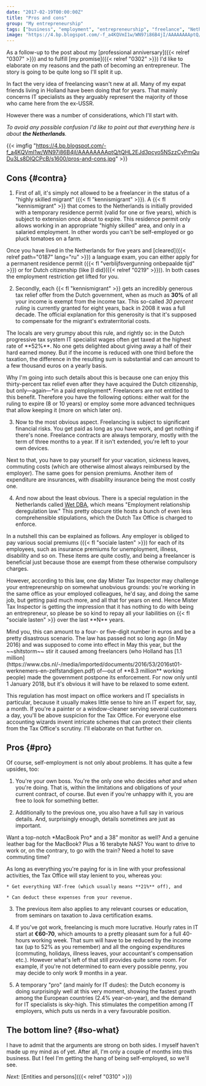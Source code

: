 ```yaml
---
date: "2017-02-19T00:00:00Z"
title: "Pros and cons"
group: "My entrepreneurship"
tags: ["business", "employment", "entrepreneurship", "freelance", "Netherlands", "taxes", "Yktoo Solutions"]
image: "https://4.bp.blogspot.com/-f_a4KQVmI1w/WN97i86B4jI/AAAAAAAAptQ/tQHL2EJd3pcyo5NSzzCyPmQuDu3Ls8DlQCPcB/s1600/pros-and-cons.jpg"
---
```


As a follow-up to the post about my [professional anniversary]({{< relref "0307" >}}) and to fulfill [my promise]({{< relref "0302" >}}) I'd like to elaborate on my reasons and the path of becoming an entrepreneur. The story is going to be quite long so I'll split it up.

In fact the very idea of freelancing wasn't new at all. Many of my expat friends living in Holland have been doing that for years. That mainly concerns IT specialists as they arguably represent the majority of those who came here from the ex-USSR.

<!--more-->

However there was a number of considerations, which I'll start with.

*To avoid any possible confusion I'd like to point out that everything here is about **the Netherlands**.*

{{< imgfig "https://4.bp.blogspot.com/-f_a4KQVmI1w/WN97i86B4jI/AAAAAAAAptQ/tQHL2EJd3pcyo5NSzzCyPmQuDu3Ls8DlQCPcB/s1600/pros-and-cons.jpg" >}}

## Cons {#contra}

1. First of all, it's simply not allowed to be a freelancer in the status of a "highly skilled migrant" ({{< fl "kennismigrant" >}}). A {{< fl "kennismigrant" >}} that comes to the Netherlands is initially provided with a temporary residence permit (valid for one or five years), which is subject to extension once about to expire. This residence permit only allows working in an appropriate "highly skilled" area, and only in a salaried employment. In other words you can't be self-employed or go pluck tomatoes on a farm.
<p></p>
Once you have lived in the Netherlands for five years and [cleared]({{< relref path="0187" lang="ru" >}}) a language exam, you can either apply for a permanent residence permit ({{< fl "verblijfsvergunning onbepaalde tijd" >}}) or for Dutch citizenship (like [I did]({{< relref "0219" >}})). In both cases the employment restriction get lifted for you.

2. Secondly, each {{< fl "kennismigrant" >}} gets an incredibly generous tax relief offer from the Dutch government, when as much as **30%** of all your income is exempt from the income tax. This so-called *30 percent ruling* is currently granted for eight years, back in 2008 it was a full decade. The official explanation for this generosity is that it's supposed to compensate for the migrant's extraterritorial costs.
<p></p>
The locals are very grumpy about this rule, and rightly so: in the Dutch progressive tax system IT specialist wages often get taxed at the highest rate of **52%**. No one gets delighted about giving away a half of their hard earned money. But if the income is reduced with one third before the taxation, the difference in the resulting sum is substantial and can amount to a few thousand euros on a yearly basis.
<p></p>
Why I'm going into such details about this is because one can enjoy this thirty-percent tax relief even after they have acquired the Dutch citizenship, but only—again—*in a paid employment*. Freelancers are not entitled to this benefit. Therefore you have the following options: either wait for the ruling to expire (8 or 10 years) or employ some more advanced techniques that allow keeping it (more on which later on).

3. Now to the most obvious aspect. Freelancing is subject to significant financial risks. You get paid as long as you have work, and get nothing if there's none. Freelance contracts are always temporary, mostly with the term of three months to a year. If it isn't extended, you're left to your own devices.
<p></p>
Next to that, you have to pay yourself for your vacation, sickness leaves, commuting costs (which are otherwise almost always reimbursed by the employer). The same goes for pension premiums. Another item of expenditure are insurances, with disability insurance being the most costly one.

4. And now about the least obvious. There is a special regulation in the Netherlands called [Wet DBA](https://www.belastingdienst.nl/dba), which means "Employment relationship deregulation law." This pretty obscure title hosts a bunch of even less comprehensible stipulations, which the Dutch Tax Office is charged to enforce.
<p></p>
In a nutshell this can be explained as follows. Any employer is obliged to pay various social premiums ({{< fl "sociale lasten" >}}) for each of its employees, such as insurance premiums for unemployment, illness, disability and so on. These items are quite costly, and being a freelancer is beneficial just because those are exempt from these otherwise compulsory charges.
<p></p>
However, according to this law, one day Mister Tax Inspector may challenge your entrepreneurship on somewhat unobvious grounds: you're working in the same office as your employed colleagues, he'd say, and doing the same job, but getting paid much more, and all that for years on end. Hence Mister Tax Inspector is getting the impression that it has nothing to do with being an entrepreneur, so please be so kind to repay all your liabilities on {{< fl "sociale lasten" >}} over the last **N** years.
<p></p>
Mind you, this can amount to a four- or five-digit number in euros and be a pretty disastrous scenario. The law has passed not so long ago (in May 2016) and was supposed to come into effect in May this year, but the ~~shitstorm~~ stir it caused among freelancers (who Holland has [1.1 million](https://www.cbs.nl/-/media/imported/documents/2016/53/2016st01-werknemers-en-zelfstandigen.pdf) of—out of **8.3 million** working people) made the government postpone its enforcement. For now only until 1 January 2018, but it's obvious it will have to be relaxed to some extent.
<p></p>
This regulation has most impact on office workers and IT specialists in particular, because it usually makes little sense to hire an IT expert for, say, a month. If you're a painter or a window-cleaner serving several customers a day, you'll be above suspicion for the Tax Office. For everyone else accounting wizards invent intricate schemes that can protect their clients from the Tax Office's scrutiny. I'll elaborate on that further on.

## Pros {#pro}

Of course, self-employment is not only about problems. It has quite a few upsides, too:

1. You're your own boss. You're the only one who decides *what* and *when* you're doing. That is, within the limitations and obligations of your current contract, of course. But even if you're unhappy with it, you are free to look for something better.

2. Additionally to the previous one, you also have a full say in various details. And, surprisingly enough, details sometimes are just as important.
<p></p>
Want a top-notch *MacBook Pro* and a 38" monitor as well? And a genuine leather bag for the MacBook? Plus a 16 terabyte NAS? You want to drive to work or, on the contrary, to go with the train? Need a hotel to save commuting time?
<p></p>
As long as everything you're paying for is in line with your professional activities, the Tax Office will stay lenient to you, whereas you:

    * Get everything VAT-free (which usually means **21%** off), and

    * Can deduct these expenses from your revenue.

3. The previous item also applies to any relevant courses or education, from seminars on taxation to Java certification exams.

4. If you've got work, freelancing is much more lucrative. Hourly rates in IT start at **€60-70**, which amounts to a pretty pleasant sum for a full 40-hours working week. That sum will have to be reduced by the income tax (up to 52% as you remember) and all the ongoing expenditures (commuting, holidays, illness leaves, your accountant's compensation etc.). However what's left of that still provides quite some room. For example, if you're not determined to earn every possible penny, you may decide to only work 9 months in a year.

5. A temporary "pro" (and mainly for IT dudes): the Dutch economy is doing surprisingly well at this very moment, showing the fastest growth among the European countries (2.4% year-on-year), and the demand for IT specialists is sky-high. This stimulates the competition among IT employers, which puts us nerds in a very favourable position.

## The bottom line? {#so-what}

I have to admit that the arguments are strong on both sides. I myself haven't made up my mind as of yet. After all, I'm only a couple of months into this business. But I feel I'm getting the hang of being self-employed, so we'll see.

*Next:* [Entities and persons]({{< relref "0310" >}})
